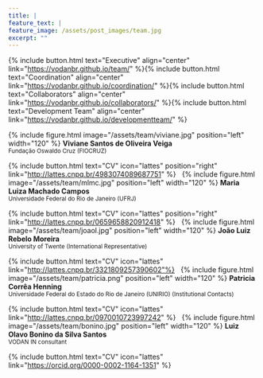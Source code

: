 ```yaml
---
title: |  
feature_text: |
feature_image: /assets/post_images/team.jpg
excerpt: ""
---
```


{% include button.html text="Executive" align="center" link="https://vodanbr.github.io/team/" %}{% include button.html text="Coordination" align="center" link="https://vodanbr.github.io/coordination/" %}{% include button.html text="Collaborators" align="center" link="https://vodanbr.github.io/collaborators/" %}{% include button.html text="Development Team" align="center" link="https://vodanbr.github.io/developmentteam/" %}


{% include figure.html image="/assets/team/viviane.jpg" position="left" width="120" %}
**Viviane Santos de Oliveira Veiga**\
<small>Fundação Oswaldo Cruz (FIOCRUZ)</small>

{% include button.html text="CV" icon="lattes" position="right" link="http://lattes.cnpq.br/4983074089687751" %}
&nbsp;
{% include figure.html image="/assets/team/mlmc.jpg" position="left" width="120" %}
**Maria Luiza Machado Campos**\
<small>Universidade Federal do Rio de Janeiro (UFRJ)</small>

{% include button.html text="CV" icon="lattes" position="right" link="http://lattes.cnpq.br/0659658820912418" %}
&nbsp;
{% include figure.html image="/assets/team/joaol.jpg" position="left" width="120" %}
**João Luiz Rebelo Moreira**\
<small>University of Twente (International Representative)</small>

{% include button.html text="CV" icon="lattes" link="http://lattes.cnpq.br/3321809257390602"%}
&nbsp;
{% include figure.html image="/assets/team/patricia.png" position="left" width="120" %}
**Patricia Corrêa Henning**\
<small>Universidade Federal do Estado do Rio de Janeiro (UNIRIO) (Institutional Contacts)</small>

{% include button.html text="CV" icon="lattes" link="http://lattes.cnpq.br/0970010723997242" %}
&nbsp;
{% include figure.html image="/assets/team/bonino.jpg" position="left" width="120" %}
**Luiz Olavo Bonino da Silva Santos**\
<small>VODAN IN consultant</small>

{% include button.html text="CV" icon="lattes" link="https://orcid.org/0000-0002-1164-1351" %}
&nbsp;